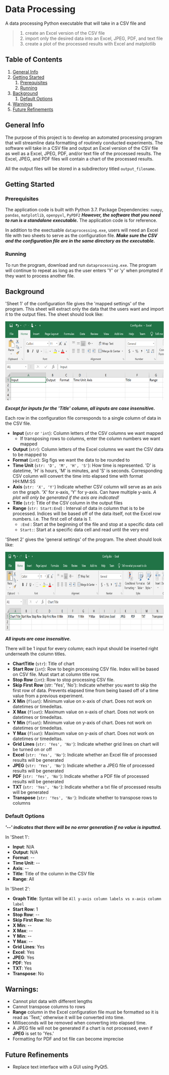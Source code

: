 # Data Processing

A data processing Python executable that will take in a CSV file and 

>1) create an Excel version of the CSV file 
>2) import only the desired data into an Excel, JPEG, PDF, and text file 
>3) create a plot of the processed results with Excel and matplotlib 

## Table of Contents 

1. [General Info](https://github.com/light-and-motion/data_processing/tree/feat/refactor#general-info)
2. [Getting Started](https://github.com/light-and-motion/data_processing/tree/feat/refactor#getting-started)
	1. [Prerequisites](https://github.com/light-and-motion/data_processing/tree/feat/refactor#prerequisites)
	2. [Running](https://github.com/light-and-motion/data_processing/tree/feat/refactor#running)
3. [Background](https://github.com/light-and-motion/data_processing/tree/feat/refactor#background)
	1. [Default Options](https://github.com/light-and-motion/data_processing/tree/feat/refactor#default-options)
4. [Warnings](https://github.com/light-and-motion/data_processing/tree/feat/refactor#warnings)
5. [Future Refinements](https://github.com/light-and-motion/data_processing/tree/feat/refactor#future-refinements)
## General Info

The purpose of this project is to develop an automated processing program that will streamline data formatting of routinely conducted experiments. The software will take in a CSV file and output an Excel version of the CSV file as well as a Excel, JPEG, PDF, and/or text file of the processed results. The Excel, JPEG, and PDF files will contain a chart of the processed results. 

All the output files will be stored in a subdirectory titled `output_filename`. 

## Getting Started

### Prerequisites 

The application code is built with Python 3.7. Package Dependencies: `numpy`, `pandas`, `matplotlib`, `openpyxl`, `PyPDF2` **_However, the software that you need to run is a standalone executable._** The application code is for reference. 

In addition to the exectuable `dataprocessing.exe`, users will need an Excel file with two sheets to serve as the configuration file. **_Make sure the CSV and the configuration file are in the same directory as the executable._**

### Running 
To run the program, download and run `dataprocessing.exe`. The program will continue to repeat as long as the user enters 'Y' or 'y' when prompted if they want to process another file. 


## Background
'Sheet 1' of the configuration file gives the 'mapped settings' of the program. This sheet will extract only the data that the users want and import it to the output files. The sheet should look like: 

<img src="Config1.PNG"
	title="General Settings" height="250" />
	
**_Except for inputs for the 'Title' column, all inputs are case insensitive._**

Each row in the configuration file corresponds to a single column of data in the CSV file. 
- **Input** (`str` or `'int`): Column letters of the CSV columns we want mapped
    * If transposing rows to columns, enter the column numbers we want mapped
- **Output** (`str`): Column letters of the Excel columns we want the CSV data to be mapped to 
- **Format** (`int`): Sig figs we want the data to be rounded to
- **Time Unit** (`str: 'D', 'M', 'H', 'S'`): How time is represented. 'D' is datetime, 'H' is hours, 'M' is minutes, and 'S' is seconds. Corresponding CSV column will convert the time into elapsed time with format HH:MM:SS   
- **Axis** (`str: 'X', 'Y'`) Indicate whether CSV column will serve as an axis on the graph. 'X' for x-axis, 'Y' for y-axis. Can have multiple y-axis. _A plot will only be generated if the axis are indicated!_ 
- **Title** (`str`): Title of the CSV column in the output files 
- **Range** (`str: Start:End`) : Interval of data in column that is to be processed. Indices will be based off of the data itself, not the Excel row numbers. i.e. The first cell of data is _1_. 
    * `:End` : Start at the beginning of the file and stop at a specific data cell
    * `Start:`: Start at a specific data cell and read until the very end

'Sheet 2' gives the 'general settings' of the program. The sheet should look like: 


<img src="Config2.PNG"
	title="General Settings" height="250"/>

**_All inputs are case insensitive._**

There will be 1 input for every column; each input should be inserted right underneath the column titles.  

- **ChartTitle** (`str`): Title of chart
- **Start Row** (`int`): Row to begin processing CSV file. Index will be based on CSV file. Must start at column title row.  
- **Stop Row** (`int`): Row to stop processing CSV file. 
- **Skip First Row** (str: 'Yes', 'No'): Indicate whether you want to skip the first row of data. Prevents elapsed time from being based off of a time value from a previous experiment. 
- **X Min** (`float`): Minimum value on x-axis of chart. Does not work on datetimes or timedeltas. 
- **X Max** (`float`): Maximum value on x-axis of chart. Does not work on datetimes or timedeltas. 
- **Y Min** (`float`): Minimum value on y-axis of chart. Does not work on datetimes or timedeltas. 
- **Y Max** (`float`): Maximum value on y-axis of chart. Does not work on datetimes or timedeltas. 
- **Grid Lines** (`str: 'Yes', 'No'`): Indicate whether grid lines on chart will be turned on or off
- **Excel** (`str: 'Yes', 'No'`): Indicate whether an Excel file of processed results will be generated
- **JPEG** (`str: 'Yes', 'No'`): Indicate whether a JPEG file of processed results will be generated
- **PDF** (`str: 'Yes', 'No'`): Indicate whether a PDF file of processed results will be generated 
- **TXT** (`str: 'Yes', 'No'`): Indicate whether a txt file of processed results will be generated
- **Transpose** (`str: 'Yes', 'No'`): Indicate whether to transpose rows to columns 


### Default Options

**_'--' indicates that there will be no error generation if no value is inputted._**

In 'Sheet 1': 
- **Input**: N/A
- **Output**: N/A
- **Format**: --
- **Time Unit**: --
- **Axis**: --
- **Title**: Title of the column in the CSV file 
- **Range**: All 

In 'Sheet 2': 
- **Graph Title**: Syntax will be `All y-axis column labels vs x-axis column label`
- **Start Row**: 1
- **Stop Row**: --
- **Skip First Row**: No
- **X Min**: --
- **X Max**: --
- **Y Min**: --
- **Y Max**: --
- **Grid Lines**: Yes
- **Excel**: Yes
- **JPEG**: Yes
- **PDF**: Yes
- **TXT**: Yes
- **Transpose**: No


## Warnings: 
- Cannot plot data with different lengths
- Cannot transpose columns to rows
- **Range** column in the Excel configuration file must be formatted so it is read as 'Text,' otherwise it will be converted into time. 
- Milliseconds will be removed when converting into elapsed time. 
- A JPEG file will not be generated if a chart is not processed, even if **JPEG** is set to 'Yes.'
- Formatting for PDF and txt file can become imprecise 

## Future Refinements
- Replace text interface with a GUI using PyQt5. 

